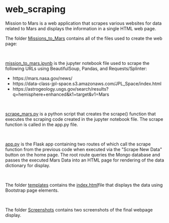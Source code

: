 # web_scraping


Mission to Mars is a web application that scrapes various websites for data related to Mars and displays the information in a single HTML web page.

<p>The folder <a href="https://github.com/cspence001/web_scraping_challenge/tree/main/Missions_to_Mars">Missions_to_Mars</a> contains all of the files used to create the web page:</p>
<br>

<p><a href="cspence001/web_scraping_challenge/Missions_to_Mars/mission_to_mars.ipynb">mission_to_mars.ipynb</a> is the jupyter notebook file used to scrape the following URLs using BeautifulSoup, Pandas, and Requests/Splinter:</p>
<ul>
    <li>https://mars.nasa.gov/news/</li>
    <li>https://data-class-jpl-space.s3.amazonaws.com/JPL_Space/index.html</li>
    <li>https://astrogeology.usgs.gov/search/results?q=hemisphere+enhanced&k1=target&v1=Mars</li>
</ul>
<br>
<p><a href="cspence001/web_scraping_challenge/Missions_to_Mars/scrape_mars.py">scrape_mars.py</a> is a python script that creates the scrape() function that executes the scraping code created in the jupyter notebook file. The scrape function is called in the app.py file.</p>
<br>

<p><a href="cspence001/web_scraping_challenge/Missions_to_Mars/app.py">app.py</a> is the Flask app containing two routes of which call the scrape function from the previous code when executed via the "Scrape New Data" button on the home page. The root route queries the Mongo database and passes the executed Mars Data into an HTML page for rendering of the data dictionary for display.</p>
<br>
<p>The folder <a href="cspence001/web_scraping_challenge/Missions_to_Mars/templates">templates</a> contains the <a href="cspence001/web_scraping_challenge/Missions_to_Mars/templates/index.html">index.html</a>file that displays the data using Bootstrap page elements.</p>
<br>
<p>The folder <a href="cspence001/web_scraping_challenge/Missions_to_Mars/Screenshots">Screenshots</a> contains two screenshots of the final webpage display. </p>



